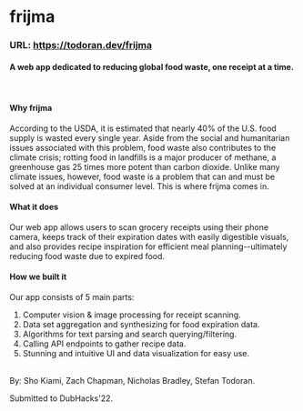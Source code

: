 # frijma

### URL: https://todoran.dev/frijma

#### A web app dedicated to reducing global food waste, one receipt at a time.
<br/>

#### Why frijma
According to the USDA, it is estimated that nearly 40% of the U.S. food supply is wasted every single year. Aside from the social and humanitarian issues associated with this problem, food waste also contributes to the climate crisis; rotting food in landfills is a major producer of methane, a greenhouse gas 25 times more potent than carbon dioxide. Unlike many climate issues, however, food waste is a problem that can and must be solved at an individual consumer level. This is where frijma comes in.

#### What it does
Our web app allows users to scan grocery receipts using their phone camera, keeps track of their expiration dates with easily digestible visuals, and also provides recipe inspiration for efficient meal planning--ultimately reducing food waste due to expired food.

#### How we built it
Our app consists of 5 main parts:
1. Computer vision & image processing for receipt scanning.
2. Data set aggregation and synthesizing for food expiration data.
3. Algorithms for text parsing and search querying/filtering.
4. Calling API endpoints to gather recipe data.
5. Stunning and intuitive UI and data visualization for easy use.

<br/>
By: Sho Kiami, Zach Chapman, Nicholas Bradley, Stefan Todoran.

Submitted to DubHacks'22.
